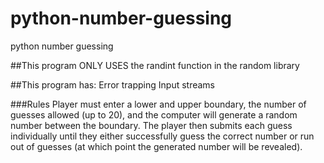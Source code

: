# python-number-guessing
python number guessing

##This program ONLY USES the randint function in the random library

##This program has:
Error trapping
Input streams

###Rules
Player must enter a lower and upper boundary, the number of guesses allowed (up to 20), and the computer will generate a random number between the boundary. The player then submits each guess individually until they either successfully guess the correct number or run out of guesses (at which point the generated number will be revealed).
